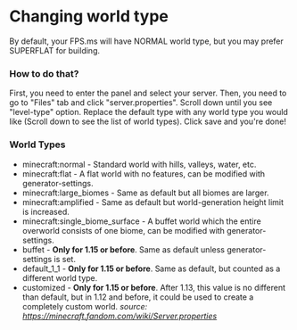 # Changing world type

By default, your FPS.ms will have NORMAL world type, but you may prefer SUPERFLAT for building.

### How to do that?

First, you need to enter the panel and select your server. Then, you need to go to "Files" tab and click "server.properties".
Scroll down until you see "level-type" option. Replace the default type with any world type you would like (Scroll down to see the list of world types).
Click save and you're done!

### World Types

- minecraft:normal - Standard world with hills, valleys, water, etc.
- minecraft:flat - A flat world with no features, can be modified with generator-settings.
- minecraft:large_biomes - Same as default but all biomes are larger.
- minecraft:amplified - Same as default but world-generation height limit is increased.
- minecraft:single_biome_surface - A buffet world which the entire overworld consists of one biome, can be modified with generator-settings.
- buffet - **Only for 1.15 or before**. Same as default unless generator-settings is set.
- default_1_1 - **Only for 1.15 or before**. Same as default, but counted as a different world type.
- customized - **Only for 1.15 or before**. After 1.13, this value is no different than default, but in 1.12 and before, it could be used to create a completely custom world.
*source: https://minecraft.fandom.com/wiki/Server.properties*
